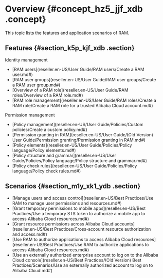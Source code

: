 # Overview {#concept_hz5_jjf_xdb .concept}

This topic lists the features and application scenarios of RAM.

## Features {#section_k5p_kjf_xdb .section}

Identity management

-   [RAM users](reseller.en-US/User Guide/RAM users/Create a RAM user.md#)
-   [RAM user groups](reseller.en-US/User Guide/RAM user groups/Create a RAM user group.md#)
-   [Overview of a RAM role](reseller.en-US/User Guide/RAM roles/Overview of a RAM role.md#)
-   [RAM role management](reseller.en-US/User Guide/RAM roles/Create a RAM role/Create a RAM role for a trusted Alibaba Cloud account.md#)

Permission management

-   [Policy management](reseller.en-US/User Guide/Policies/Custom policies/Create a custom policy.md#)
-   [Permission granting in RAM](reseller.en-US/User Guide/(Old Version) User Guide/Permission granting/Permission granting in RAM.md#)
-   [Policy elements](reseller.en-US/User Guide/Policies/Policy language/Policy elements.md#)
-   [Policy structure and grammar](reseller.en-US/User Guide/Policies/Policy language/Policy structure and grammar.md#)
-   [Policy check rules](reseller.en-US/User Guide/Policies/Policy language/Policy check rules.md#)

## Scenarios {#section_m1y_xk1_ydb .section}

-   [Manage users and access control](reseller.en-US/Best Practices/Use RAM to manage user permissions and resources.md#)
-   [Grant temporary permissions to mobile apps](reseller.en-US/Best Practices/Use a temporary STS token to authorize a mobile app to access Alibaba Cloud resources.md#)
-   [Grant resource permissions across Alibaba Cloud accounts](reseller.en-US/Best Practices/Cross-account resource authorization and access.md#)
-   [Use RAM to authorize applications to access Alibaba Cloud resources](reseller.en-US/Best Practices/Use RAM to authorize applications to access Alibaba Cloud resources.md#)
-   [Use an externally authorized enterprise account to log on to the Alibaba Cloud console](reseller.en-US/Best Practices/(Old Version) Best Practices/Scenarios/Use an externally authorized account to log on to Alibaba Cloud.md#)

